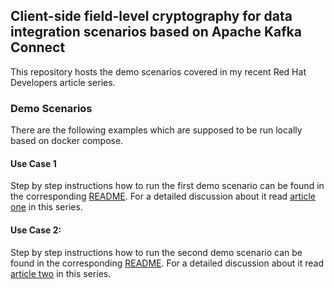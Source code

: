 ## Client-side field-level cryptography for data integration scenarios based on Apache Kafka Connect

This repository hosts the demo scenarios covered in my recent Red Hat Developers article series.

### Demo Scenarios

There are the following examples which are supposed to be run locally based on docker compose.

#### Use Case 1

Step by step instructions how to run the first demo scenario can be found in the corresponding [README](use_case_1/README.md). For a detailed discussion about it read [article one](https://developers.redhat.com/articles/2022/09/27/end-end-field-level-encryption-apache-kafka-connect#example__exchanging_structured_data_between_a_relational_database_and_a_nosql_database) in this series.

#### Use Case 2:

Step by step instructions how to run the second demo scenario can be found in the corresponding [README](use_case_2/README.md). For a detailed discussion about it read [article two](https://developers.redhat.com/) in this series.


